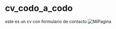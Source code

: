 # cv_codo_a_codo
este es un cv con formulario de contacto ![MiPagina](https://flavio3313.github.io/cv_codo_a_codo/)
